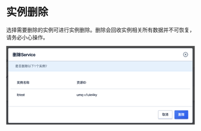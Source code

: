 # 实例删除

选择需要删除的实例可进⾏实例删除。删除会回收实例相关所有数据并不可恢复，请务必⼩⼼操作。

![instance_delete](../../images/instance_delete.png)